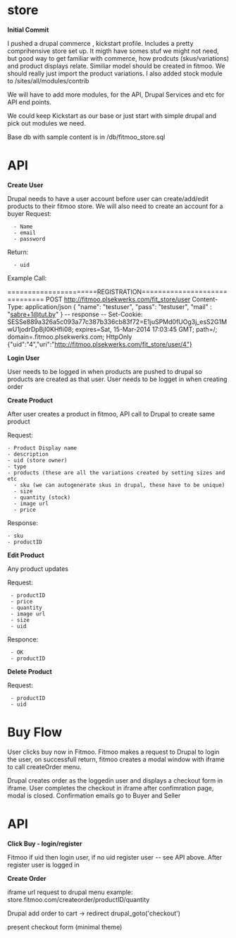 store
=====

**Initial Commit**

I pushed a drupal commerce , kickstart profile. Includes a pretty comprihensive store set up. It migth have somes stuf we might not need, but good way to get familiar with commerce, how prodcuts (skus/variations) and product displays relate.
Similiar model should be created in fitmoo. We should really just import the product variations. I also added stock module to /sites/all/modules/contrib

We will have to add more modules, for the API, Drupal Services and etc for API end points.

We could keep Kickstart as our base or just start with simple drupal and pick out modules we need.

Base db with sample content is in /db/fitmoo_store.sql

API
=====

**Create User**

Drupal needs to have a user account before user can create/add/edit products to their fitmoo store.
We will also need to create an account for a buyer
Request: 

      - Name
      - email
      - password
      
Return: 

      - uid 
      
Example Call:

======================REGISTRATION==============================
POST http://fitmoo.plsekwerks.com/fit_store/user
Content-Type: application/json
  {
        "name": "testuser",
        "pass": "testuser",
         "mail" : "sabre+1@tut.by"
    }
 -- response --
Set-Cookie:  SESSe889a326a5c093a77c387b336cb83f72=E1juSPMd0fUOg3j_esS2G1MwU1jodrDpBjl0KHfli08; expires=Sat, 15-Mar-2014 17:03:45 GMT; path=/; domain=.fitmoo.plsekwerks.com; HttpOnly
{"uid":"4","uri":"http://fitmoo.plsekwerks.com/fit_store/user/4"}



**Login User**

User needs to be logged in when products are pushed to drupal so products are created as that user.
User needs to be logget in when creating order

**Create Product**

After user creates a product in fitmoo, API call to Drupal to create same product

Request:

    - Product Display name
    - description
    - uid (store owner)
    - type
    - products (these are all the variations created by setting sizes and etc
      - sku (we can autogenerate skus in drupal, these have to be unique)
      - size
      - quantity (stock)
      - image url
      - price
      
Response:

    - sku
    - productID
    

**Edit Product**

Any product updates

Request:
  
     - productID
     - price
     - quantity
     - image url
     - size
     - uid
     
Responce:

     - OK
     - productID
     
**Delete Product**

Request:

     - productID
     - uid


Buy Flow
========

User clicks buy now in Fitmoo. Fitmoo makes a request to Drupal to login the user, on successfull return, fitmoo creates a modal window with iframe to call createOrder menu.

Drupal creates order as the loggedin user and displays a checkout form in iframe. User completes the checkout in iframe after confimration page, modal is closed. Confirmation emails go to Buyer and Seller

API
===

**Click Buy - login/register**

Fitmoo if uid then login user, if no uid register user -- see API above.
After register user is logged in

**Create Order**

iframe url request to drupal menu
  example: store.fitmoo.com/createorder/productID/quantity
  
  Drupal add order to cart -> redirect drupal_goto('checkout')
  
  present checkout form (minimal theme)

